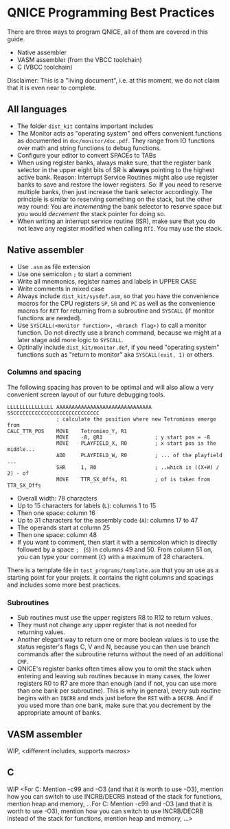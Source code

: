 QNICE Programming Best Practices
================================

There are three ways to program QNICE, all of them are covered in this guide.

* Native assembler
* VASM assembler (from the VBCC toolchain)
* C (VBCC toolchain)

Disclaimer: This is a "living document", i.e. at this moment, we do not claim
that it is even near to complete.

All languages
-------------

* The folder `dist_kit` contains important includes
* The Monitor acts as "operating system" and offers convenient functions as
  documented in `doc/monitor/doc.pdf`. They range from IO functions over
  math and string functions to debug functions.
* Configure your editor to convert SPACEs to TABs
* When using register banks, always make sure, that the register bank
  selector in the upper eight bits of SR is **always** pointing to the highest
  active bank. Reason: Interrupt Service Routines might also use register
  banks to save and restore the lower registers. So: If you need to reserve
  multiple banks, then just increase the bank selector accordingly. The
  principle is similar to reserving something on the stack, but the other
  way round: You are *incrementing* the bank selector to reserve space but
  you would *decrement* the stack pointer for doing so.
* When writing an interrupt service routine (ISR), make sure that you do not
  leave any register modified when calling `RTI`. You may use the stack.    

Native assembler
----------------

* Use `.asm` as file extension
* Use one semicolon `;` to start a comment
* Write all mnemonics, register names and labels in UPPER CASE
* Write comments in mixed case
* Always include `dist_kit/sysdef.asm`, so that you have the convenience
  macros for the CPU registers `SP`, `SR` and `PC` as well as the
  convenience macros for `RET` for returning from a subroutine and 
  `SYSCALL` (if monitor functions are needed).
* Use `SYSCALL(<monitor function>, <branch flag>)` to call a monitor function.
  Do not directly use a branch command, because we might at a later stage
  add more logic to `SYSCALL`.
* Optinally include `dist_kit/monitor.def`, if you need "operating system"
  functions such as "return to monitor" aka `SYSCALL(exit, 1)` or others.

### Columns and spacing

The following spacing has proven to be optimal and will also allow a very
convenient screen layout of our future debugging tools.

```
LLLLLLLLLLLLLLL AAAAAAAAAAAAAAAAAAAAAAAAAAAAAAA SSCCCCCCCCCCCCCCCCCCCCCCCCCCCC               
                ; calculate the position where new Tetrominos emerge from
CALC_TTR_POS    MOVE    Tetromino_Y, R1
                MOVE    -8, @R1                 ; y start pos = -8
                MOVE    PLAYFIELD_X, R0         ; x start pos is the middle...
                ADD     PLAYFIELD_W, R0         ; ... of the playfield ...
                SHR     1, R0                   ; ..which is ((X+W) / 2) - of
                MOVE    TTR_SX_Offs, R1         ; of is taken from TTR_SX_Offs

```

* Overall width: 78 characters
* Up to 15 characters for labels (`L`): columns 1 to 15
* Then one space: column 16
* Up to 31 characters for the assembly code (`A`): columns 17 to 47
* The operands start at column 25
* Then one space: column 48
* If you want to comment, then start it with a semicolon which is directly
  followed by a space `; ` (`S`) in columns 49 and 50. From column 51 on,
  you can type your comment (`C`) with a maximum of 28 characters.

There is a template file in `test_programs/template.asm` that you an use as
a starting point for your projets. It contains the right columns and spacings
and includes some more best practices.

### Subroutines

* Sub routines must use the upper registers R8 to R12 to return values.
* They must not change any upper register that is not needed for returning 
  values.
* Another elegant way to return one or more boolean values is to use the
  status register's flags C, V and N, because you can then use branch
  commands after the subroutine returns without the need of an additional
  `CMP`.
* QNICE's register banks often times allow you to omit the stack when entering
  and leaving sub routines because in many cases, the lower registers R0 to R7
  are more than enough (and if not, you can use more than one bank per
  subroutine). This is why in general, every sub routine begins with an
  `INCRB` and ends just before the `RET` with a `DECRB`. And if you used
  more than one bank, make sure that you decrement by the appropriate
  amount of banks.

VASM assembler
--------------

WIP, <different includes, supports macros>

C
-

WIP
<For C: Mention -c99 and -O3 (and that it is worth to use -O3), mention how
you can switch to use INCRB/DECRB instead of the stack for functions, mention
heap and memory, ...For C: Mention -c99 and -O3
(and that it is worth to use -O3), mention how you can switch to use
INCRB/DECRB instead of the stack for functions, mention heap and memory, ...>
